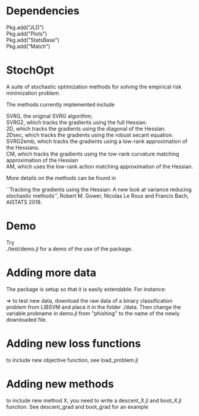 # Dependencies

Pkg.add("JLD") <br>
Pkg.add("Plots")  <br>
Pkg.add("StatsBase")  <br>
Pkg.add("Match")  <br>

# StochOpt
A suite of stochastic optimization methods for solving the empirical risk minimization problem.  <br>

The methods currently implemented include <br>

SVRG, the original SVRG algorithm; <br>
SVRG2, which tracks the gradients using the full Hessian. <br>
2D, which tracks the gradients using the diagonal of the Hessian. <br>
2Dsec, which tracks the gradients using the robust secant equation. <br>
SVRG2emb, which tracks the gradients using a low-rank approximation of the Hessians. <br>
CM, which tracks the gradients using the low-rank curvature matching approximation of the Hessian <br>
AM, which uses the low-rank action matching approximation of the Hessian. <br>

More details on the methods can be found in <br>

``Tracking the gradients using the Hessian: A new look at variance reducing stochastic methods'',
  Robert M. Gower, Nicolas Le Roux and Francis Bach, AISTATS 2018.

# Demo
Try  
./test/demo.jl
for a demo of the use of the package. 

# Adding more data
The package is setup so that it is easily extendable. For instance:
 
=> to test new data, download the raw data of a binary classification problem from LIBSVM and place it in the folder ./data. Then change the variable probname in demo.jl from "phishing" to the name of the newly downloaded file. 


# Adding new loss functions
to include new objective function, see load_problem.jl

# Adding new methods
to include new method X, you need to write a descent_X.jl and boot_X.jl function. See descent_grad and boot_grad for an example
 
